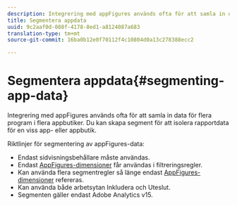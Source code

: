 ```yaml
---
description: Integrering med appFigures används ofta för att samla in data för flera program i flera appbutiker. Du kan skapa segment för att isolera rapportdata för en viss app- eller appbutik.
title: Segmentera appdata
uuid: 9c2aaf0d-088f-4178-8ed1-a8124087a683
translation-type: tm+mt
source-git-commit: 16ba0b12e0f70112f4c10804d0a13c278388ecc2

---
```



# Segmentera appdata{#segmenting-app-data}

Integrering med appFigures används ofta för att samla in data för flera program i flera appbutiker. Du kan skapa segment för att isolera rapportdata för en viss app- eller appbutik.

Riktlinjer för segmentering av appFigures-data:

* Endast sidvisningsbehållare måste användas.
* Endast [AppFigures-dimensioner](/help/import/data-connectors/appfigures-overview/appfigures-metrics.md) får användas i filtreringsregler.
* Kan använda flera segmentregler så länge endast [AppFigures-dimensioner](/help/import/data-connectors/appfigures-overview/appfigures-segment-filter.md) refereras.
* Kan använda både arbetsytan Inkludera och Uteslut.
* Segmenten gäller endast Adobe Analytics v15.
